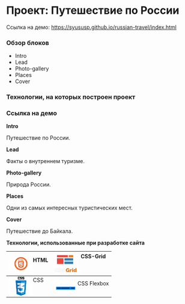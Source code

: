 # Проект: Путешествие по России

Ссылка на демо: https://syususp.github.io/russian-travel/index.html

### Обзор блоков
* Intro
* Lead
* Photo-gallery
* Places
* Cover

### Технологии, на которых построен проект

### Ссылка на демо 

**Intro**

Путешествие по России.

**Lead**

Факты о внутреннем туризме.


**Photo-gallery**

Природа России.

**Places**

Одни из самых интересных туристических мест. 

**Cover**

Путешествие до Байкала.

**Технологии, использованные при разработке сайта**

| HTML <img align="left" src="./images/html_y.png" width="64" /> | CSS-Grid <img align="left" src="./images/grid_y.png" width="64" />    |
|----------------------------------------------------------------|-----------------------------------------------------------------------|
| CSS <img align="left" src="./images/css_y.png" width="64" />   | CSS Flexbox <img align="left" src="./images/flex_y.png" width="64" /> |









